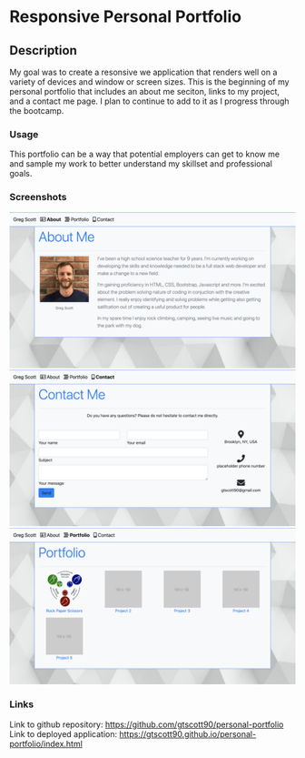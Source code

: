 # Responsive Personal Portfolio

## Description

My goal was to create a resonsive we application that renders well on a variety of devices and window or screen sizes. This is the beginning of my personal portfolio that includes an about me seciton, links to my project, and a contact me page. I plan to continue to add to it as I progress through the bootcamp. 

### Usage
This portfolio can be a way that potential employers can get to know me and sample my work to better understand my skillset and professional goals. 

### Screenshots
![About Me](./Assets/Images/about-me.png)
![Contact Me](./Assets/Images/contact.png)
![Portfolio](./Assets/Images/portfolio-screenshot.png)


### Links
Link to github repository: https://github.com/gtscott90/personal-portfolio 
Link to deployed application: https://gtscott90.github.io/personal-portfolio/index.html 

